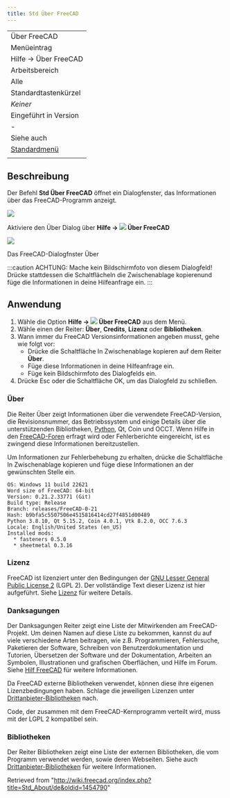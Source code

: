 ```yaml
---
title: Std Über FreeCAD
---
```


|                                                      |
| ---------------------------------------------------- |
| Über FreeCAD                                         |
| Menüeintrag                                          |
| Hilfe → Über FreeCAD                                 |
| Arbeitsbereich                                       |
| Alle                                                 |
| Standardtastenkürzel                                 |
| _Keiner_                                             |
| Eingeführt in Version                                |
| -                                                    |
| Siehe auch                                           |
| [Standardmenü](/Standard_Menu/de "Standard Menu/de") |
|                                                      |

## Beschreibung

Der Befehl **Std Über FreeCAD** öffnet ein Dialogfenster, das Informationen über das FreeCAD-Programm anzeigt.

![](/images/Help-About-Dropdown-screenshot.png)

Aktiviere den Über Dialog über **Hilfe → ![](/images/Std_About.svg) Über FreeCAD**

![](/images/Std_About_example.png)

Das FreeCAD-Dialogfnster Über

:::caution
ACHTUNG: Mache kein Bildschirmfoto von diesem Dialogfeld! Drücke stattdessen die SchaltflächeIn die Zwischenablage kopierenund füge die Informationen in deine Hilfeanfrage ein.
:::

## Anwendung

1. Wähle die Option **Hilfe → ![](/images/Std_About.svg) Über FreeCAD** aus dem Menü.
2. Wähle einen der Reiter: **Über**, **Credits**, **Lizenz** oder **Bibliotheken**.
3. Wann immer du FreeCAD Versionsinformationen angeben musst, gehe wie folgt vor:
   - Drücke die Schaltfläche In Zwischenablage kopieren auf dem Reiter **Über**.
   - Füge diese Informationen in deine Hilfeanfrage ein.
   - Füge kein Bildschirmfoto des Dialogfelds ein.
4. Drücke Esc oder die Schaltfläche OK, um das Dialogfeld zu schließen.

### Über

Die Reiter Über zeigt Informationen über die verwendete FreeCAD-Version, die Revisionsnummer, das Betriebssystem und einige Details über die unterstützenden Bibliotheken, [Python](/Python/de "Python/de"), Qt, Coin und OCCT. Wenn Hilfe in den [FreeCAD-Foren](http://forum.freecadweb.org/viewtopic.php?f=3&t=2264) erfragt wird oder Fehlerberichte eingereicht, ist es zwingend diese Informationen bereitzustellen.

Um Informationen zur Fehlerbehebung zu erhalten, drücke die Schaltfläche In Zwischenablage kopieren und füge diese Informationen an der gewünschten Stelle ein.

```
OS: Windows 11 build 22621
Word size of FreeCAD: 64-bit
Version: 0.21.2.33771 (Git)
Build type: Release
Branch: releases/FreeCAD-0-21
Hash: b9bfa5c5507506e4515816414cd27f4851d00489
Python 3.8.10, Qt 5.15.2, Coin 4.0.1, Vtk 8.2.0, OCC 7.6.3
Locale: English/United States (en_US)
Installed mods:
  * fasteners 0.5.0
  * sheetmetal 0.3.16

```

### Lizenz

FreeCAD ist lizenziert unter den Bedingungen der [GNU Lesser General Public License 2](https://en.wikipedia.org/wiki/GNU_Lesser_General_Public_License) (LGPL 2). Der vollständige Text dieser Lizenz ist hier aufgeführt. Siehe [Lizenz](/License/de "License/de") für weitere Details.

### Danksagungen

Der Danksagungen Reiter zeigt eine Liste der Mitwirkenden am FreeCAD-Projekt. Um deinen Namen auf diese Liste zu bekommen, kannst du auf viele verschiedene Arten beitragen, wie z.B. Programmieren, Fehlersuche, Paketieren der Software, Schreiben von Benutzerdokumentation und Tutorien, Übersetzen der Software und der Dokumentation, Arbeiten an Symbolen, Illustrationen und grafischen Oberflächen, und Hilfe im Forum. Siehe [Hilf FreeCAD](/Help_FreeCAD/de "Help FreeCAD/de") für weitere Informationen.

Da FreeCAD externe Bibliotheken verwendet, können diese ihre eigenen Lizenzbedingungen haben. Schlage die jeweiligen Lizenzen unter [Drittanbieter-Bibliotheken](/Third_Party_Libraries/de "Third Party Libraries/de") nach.

Code, der zusammen mit dem FreeCAD-Kernprogramm verteilt wird, muss mit der LGPL 2 kompatibel sein.

### Bibliotheken

Der Reiter Bibliotheken zeigt eine Liste der externen Bibliotheken, die vom Programm verwendet werden, sowie deren Webseiten. Siehe auch [Drittanbieter-Bibliotheken](/Third_Party_Libraries/de "Third Party Libraries/de") für weitere Informationen.

Retrieved from "<http://wiki.freecad.org/index.php?title=Std_About/de&oldid=1454790>"

